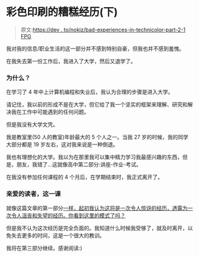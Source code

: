 # 彩色印刷的糟糕经历(下)

> 原文:[https://dev . to/nokiz/bad-experiences-in-technicolor-part-2-1 FPG](https://dev.to/nokiz/bad-experiences-in-technicolor-part-2-1fpg)

我对我的信息/职业生活的这一部分并不感到特别自豪，但我也并不感到羞愧。

在我失去第一份工作后，我进入了大学，然后又退学了。

### 为什么？

在学习了 4 年中上计算机编程和失业后，我认为合理的步骤是进入大学。

请记住，我以前的形成不是在大学，但它给了我一个坚实的框架来理解、研究和解决我在工作中可能遇到的任何问题。

但是我没有大学文凭。

我是教室里(50 人的教室)年龄最大的 5 个人之一。当我 27 岁的时候，我的同学大部分都是 19 岁左右，这对我来说是一种倒退。

我也有理想化的大学。我以为在那里我可以集中精力学习我最感兴趣的东西，但是，朋友，我错了...这就像高中第二部分:讲座-作业-考试。

在我没有参加任何课程的 4 个月后，在学期结束时，我正式离开了。

### 亲爱的读者，这一课

就像这篇文章的第一部分[一样，起初我认为这将是一次令人惊讶的经历，透露为一次令人沮丧和失望的经历。你看到这里的模式了吗？](https://dev.to/nokiz/bad-experiences-in-technicolor-part-1-8cm)

但是我不认为这次经历是完全负面的。我知道什么时候我受够了，就及时离开，以免失去更多的时间，这是一个很大的教训。

我将在第三部分继续。感谢阅读:)